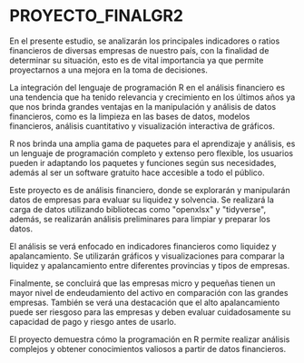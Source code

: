 # PROYECTO_FINALGR2

En el presente estudio, se analizarán los principales indicadores o ratios financieros de diversas empresas de nuestro país, con la finalidad de determinar su situación, esto es de vital importancia ya que permite proyectarnos a una mejora en la toma de decisiones.

La integración del lenguaje de programación R en el análisis financiero es una tendencia que ha tenido relevancia y crecimiento en los últimos años ya que nos brinda grandes ventajas en la manipulación y análisis de datos financieros, como es la limpieza en las bases de datos, modelos financieros, análisis cuantitativo y visualización interactiva de gráficos.

R nos brinda una amplia gama de paquetes para el aprendizaje y análisis, es un lenguaje de programación completo y extenso pero flexible, los usuarios pueden ir adaptando los paquetes y funciones según sus necesidades, además al ser un software gratuito hace accesible a todo el público.

Este proyecto es de análisis financiero, donde se explorarán y manipularán datos de empresas para evaluar su liquidez y solvencia. Se realizará la carga de datos utilizando bibliotecas como "openxlsx" y "tidyverse", además, se realizarán análisis preliminares para limpiar y preparar los datos.

El análisis se verá enfocado en indicadores financieros como liquidez y apalancamiento. Se utilizarán gráficos y visualizaciones para comparar la liquidez y apalancamiento entre diferentes provincias y tipos de empresas.

Finalmente, se concluirá que las empresas micro y pequeñas tienen un mayor nivel de endeudamiento del activo en comparación con las grandes empresas. También se verá una destacación que el alto apalancamiento puede ser riesgoso para las empresas y deben evaluar cuidadosamente su capacidad de pago y riesgo antes de usarlo.

El proyecto demuestra cómo la programación en R permite realizar análisis complejos y obtener conocimientos valiosos a partir de datos financieros.
